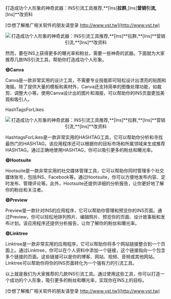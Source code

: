 打造成功个人形象的神奇武器：INS引流工具推荐,**[Ins]**拉群,**[Ins]**营销引流,**[Ins]**改资料

[😍想了解推广相关软件的朋友请登录 http://www.vst.tw](http://www.vst.tw)

 <center><img src="https://vst.tw/MP4/tuiguang/png/8.png" alt="打造成功个人形象的神奇武器：INS引流工具推荐,**[Ins]**拉群,**[Ins]**营销引流,**[Ins]**改资料"></center>

然而，要在INS上获得更多的曝光率和粉丝，需要一些神奇的武器。下面就为大家推荐几款INS引流工具，帮助你打造成功个人形象。

**😄Canva**

Canva是一款非常实用的设计工具，不需要专业技能即可轻松设计出漂亮的贴图和海报。除了提供大量的模板和素材外，Canva还支持简单的图像处理功能，如裁剪、调整大小等。使用Canva设计出的图片和海报，可以帮助你的INS页面更加美观和吸引人。

HashTagsForLikes

 <center><img src="https://vst.tw/MP4/tuiguang/png/1.png" alt="打造成功个人形象的神奇武器：INS引流工具推荐,**[Ins]**拉群,**[Ins]**营销引流,**[Ins]**改资料"></center>

HashtagsForLikes是一款非常实用的HASHTAG工具，它可以帮助你分析和寻找最热门的HASHTAG。该应用程序还可以根据你的目标市场和所属领域来生成推荐HASHTAG。通过正确地使用HASHTAG，你可以吸引更多的粉丝和曝光率。

**😄Hootsuite**

Hootsuite是一款非常实用的社交媒体管理工具，它可以帮助你同时管理多个社交媒体账号，包括INS、Facebook等。通过Hootsuite，你可以方便地发布内容、定时发布、管理评论等。此外，Hootsuite还提供详细的分析报告，让你更好地了解你的粉丝和关注者。

**😄Preview**

Preview是一款针对INS的应用程序，它可以帮助你管理和预览你的INS页面。通过Preview，你可以轻松地排列照片、编辑照片、预览你的页面、设计故事板和发布计划。该应用程序还提供分析报告，让你了解你的粉丝和曝光率。

**😄Linktree**

Linktree是一款非常实用的应用程序，它可以帮助你将多个网站链接整合到一个页面上。通过Linktree，你可以在个人资料中添加一个链接，这个链接指向一个包含多个链接的页面。这些链接可以是你的博客、网站、视频、音频或其他网站。Linktree可以帮助你将你的INS页面转化为一个强有力的引流工具。

以上就是我们为大家推荐的几款INS引流工具。通过使用这些工具，你可以打造一个成功的个人形象，吸引更多的粉丝和曝光率，实现你在INS上的目标。

[😍想了解推广相关软件的朋友请登录 http://www.vst.tw](http://www.vst.tw)



